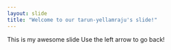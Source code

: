 ```yaml
---
layout: slide
title: "Welcome to our tarun-yellamraju's slide!"
---
```

This is my awesome slide
Use the left arrow to go back!

